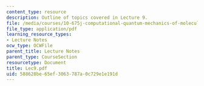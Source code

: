 ```yaml
---
content_type: resource
description: Outline of topics covered in Lecture 9.
file: /media/courses/10-675j-computational-quantum-mechanics-of-molecular-and-extended-systems-fall-2004/588628be65ef3063787a0c729e1e191d_Lec9.pdf
file_type: application/pdf
learning_resource_types:
- Lecture Notes
ocw_type: OCWFile
parent_title: Lecture Notes
parent_type: CourseSection
resourcetype: Document
title: Lec9.pdf
uid: 588628be-65ef-3063-787a-0c729e1e191d
---
```

